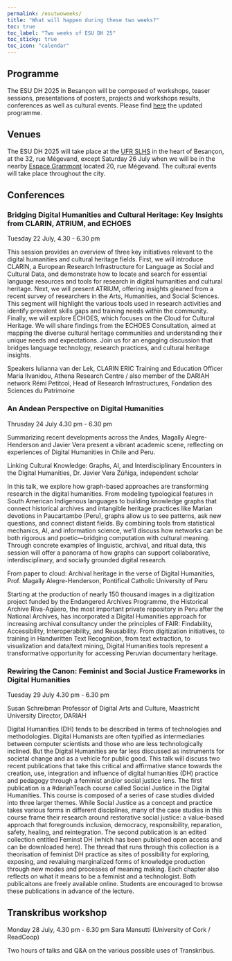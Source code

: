 ```yaml
---
permalink: /esutwoweeks/
title: "What will happen during these two weeks?"
toc: true
toc_label: "Two weeks of ESU DH 25"
toc_sticky: true
toc_icon: "calendar"
---
```


## Programme
The ESU DH 2025 in Besançon will be composed of workshops, teaser sessions, presentations of posters, projects and workshops results, conferences as well as cultural events. 
Please find [here](https://drive.google.com/file/d/1R4fMybn4SiSZkYCmLLDNmiaKQwr8kDtz/view?usp=sharing) the updated programme.

## Venues
The ESU DH 2025 will take place at the [UFR SLHS](http://slhs.univ-fcomte.fr/) in the heart of Besançon, at the 32, rue Mégevand, except Saturday 26 July when we will be in the nearby [Espace Grammont](https://www.espacegrammont.fr/) located 20, rue Mégevand.
The cultural events will take place throughout the city.


## Conferences

### Bridging Digital Humanities and Cultural Heritage: Key Insights from CLARIN, ATRIUM, and ECHOES 
Tuesday 22 July, 4.30 - 6.30 pm

This session provides an overview of three key initiatives relevant to the digital humanities and cultural heritage fields. 
First, we will introduce CLARIN, a European Research Infrastructure for Language as Social and Cultural Data, and demonstrate how to locate and search for essential language resources and tools for research in digital humanities and cultural heritage.
Next, we will present ATRIUM, offering insights gleaned from a recent survey of researchers in the Arts, Humanities, and Social Sciences. This segment will highlight the various tools used in research activities and identify prevalent skills gaps and training needs within the community. 
Finally, we will explore ECHOES, which focuses on the Cloud for Cultural Heritage. We will share findings from the ECHOES Consultation, aimed at mapping the diverse cultural heritage communities and understanding their unique needs and expectations. 
Join us for an engaging discussion that bridges language technology, research practices, and cultural heritage insights.

Speakers
Iulianna van der Lek, CLARIN ERIC Training and Education Officer
Maria Ilvanidou, Athena Research Centre / also member of the DARIAH network
Rémi Petitcol, Head of Research Infrastructures, Fondation des Sciences du Patrimoine

### An Andean Perspective on Digital Humanities
Thrusday 24 July 4.30 pm - 6.30 pm

Summarizing recent developments across the Andes, Magally Alegre-Henderson and Javier Vera present a vibrant academic scene, reflecting on experiences of Digital Humanities in Chile and Peru.

Linking Cultural Knowledge: Graphs, AI, and Interdisciplinary Encounters in the Digital Humanities, Dr. Javier Vera Zúñiga, independent scholar

In this talk, we explore how graph-based approaches are transforming research in the digital humanities. From modeling typological features in South American Indigenous languages to building knowledge graphs that connect historical archives and intangible heritage practices like Marian devotions in Paucartambo (Peru), graphs allow us to see patterns, ask new questions, and connect distant fields. By combining tools from statistical mechanics, AI, and information science, we’ll discuss how networks can be both rigorous and poetic—bridging computation with cultural meaning. Through concrete examples of linguistic, archival, and ritual data, this session will offer a panorama of how graphs can support collaborative, interdisciplinary, and socially grounded digital research.

From paper to cloud: Archival heritage in the verse of Digital Humanities, Prof. Magally Alegre-Henderson, Pontifical Catholic University of Peru

Starting at the production of nearly 150 thousand images in a digitization project funded by the Endangered Archives Programme, the Historical Archive Riva-Agüero, the most important private repository in Peru after the National Archives, has incorporated a Digital Humanities approach for increasing archival consultancy under the principles of FAIR: Findability, Accessibility, Interoperability, and Reusability. From digitization initiatives, to training in Handwritten Text Recognition, from text extraction, to visualization and data/text mining, Digital Humanities tools represent a transformative opportunity for accessing Peruvian documentary heritage. 

### Rewiring the Canon: Feminist and Social Justice Frameworks in Digital Humanities
Tuesday 29 July 4.30 pm - 6.30 pm

Susan Schreibman
Professor of Digital Arts and Culture, Maastricht University
Director, DARIAH

Digital Humanities (DH) tends to be described in terms of technologies and methodologies. Digital Humanists are often typified as intermediaries between computer scientists and those who are less technologically inclined. But the Digital Humanities are far less discussed as instruments for societal change and as a vehicle for public good. This talk will discuss two recent publications that take this critical and affirmative stance towards the creation, use, integration and influence of digital humanities (DH) practice and pedagogy through a feminist and/or social justice lens. 
The first publication is a #dariahTeach course called Social Justice in the Digital Humanities. This course is composed of a series of case studies divided into three larger themes. While Social Justice as a concept and practice takes various forms in different disciplines, many of the case studies in this course frame their research around restorative social justice: a value-based approach that foregrounds inclusion, democracy, responsibility, reparation, safety, healing, and reintegration. 
The second publication is an edited collection entitled Feminst DH (which has been published open access and can be downloaded here). The thread that runs through this collection is a theorisation of feminist DH practice as sites of possibility for exploring, exposing, and revaluing marginalized forms of knowledge production through new modes and processes of meaning making. Each chapter also reflects on what it means to be a feminist and a technologist. 
Both publicaitons are freely available online. Students are encouraged to browse these publications in advance of the lecture. 


## Transkribus workshop 
Monday 28 July, 4.30 pm - 6.30 pm
Sara Mansutti (University of Cork / ReadCoop)

Two hours of talks and Q&A on the various possible uses of Transkribus.

